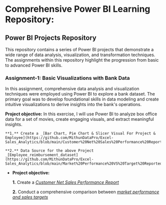 # Comprehensive Power BI Learning Repository:

## Power BI Projects Repository
This repository contains a series of Power BI projects that demonstrate a wide range of data analysis, visualization, and transformation techniques. The assignments within this repository highlight the progression from basic to advanced Power BI skills.


### Assignment-1: Basic Visualizations with Bank Data
In this assignment, comprehensive data analysis and visualization techniques were employed using Power BI to explore a bank dataset. The primary goal was to develop foundational skills in data modeling and create intuitive visualizations to derive insights into the bank's operations.

**Project objective:** 
In this exercise, I will use Power BI to analyze box office data for a set of movies, 
create engaging visuals, and extract meaningful insights.

    **1.** Create a _[Bar Chart, Pie Chart & Slicer Visual For Project & Employee](https://github.com/MithunDataPro/Excel-Sales_Analytics/blob/main/Customer%20Net%20Sales%20Performance%20Report.pdf)_ 
    
    **2.** Data Source for the above Project _[Employee_reimbursement_dataset](https://github.com/MithunDataPro/Excel-Sales_Analytics/blob/main/Market%20Performance%20VS%20Target%20Reported.pdf)_


- **Project objective:** 

    **1.** Create a _[Customer Net Sales Performance Report](https://github.com/MithunDataPro/Excel-Sales_Analytics/blob/main/Customer%20Net%20Sales%20Performance%20Report.pdf)_ 

    **2.** Conduct a comprehensive comparison between _[market performance and sales targets](https://github.com/MithunDataPro/Excel-Sales_Analytics/blob/main/Market%20Performance%20VS%20Target%20Reported.pdf)_
